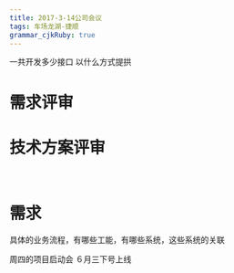 ```yaml
---
title: 2017-3-14公司会议
tags: 车场龙湖-捷顺
grammar_cjkRuby: true
---
```

一共开发多少接口
以什么方式提拱
# 需求评审

# 技术方案评审
	　

#  需求
具体的业务流程，有哪些工能，有哪些系统，这些系统的关联

周四的项目启动会
６月三下号上线


